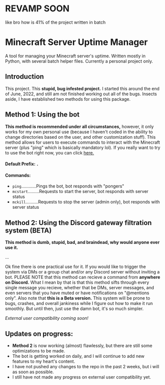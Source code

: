 # REVAMP SOON
like bro how is 41% of the project written in batch

# Minecraft Server Uptime Manager
A tool for managing your Minecraft server's uptime. Written mostly in Python, with several batch helper files. Currently a personal project only.

## Introduction
This project. This **stupid, bug infested project.**
I started this around the end of June, 2022, and still am not finished working out all of the bugs. Insects aside, I have established two methods for using this package.

## Method 1: Using the bot
**This method is recommended under all circumstances,** however, it only works for my own personal use (because I haven't coded in the ability to change directories based on the user, and other customization stuff). This method allows for users to execute  commands to interact with the Minecraft server (plus "ping" which is basically mandatory lol). If you really want to try to use the bot right now, you can click [here.](https://discord.com/oauth2/authorize?client_id=1003532411356844142)

#### Default Prefix: **`.`**

#### Commands:
- `ping`............Pings the bot, bot responds with "pongers"
- `mcstart`.........Requests to start the server, bot responds with server status
- `mckill`..........Requests to stop the server (admin only), bot responds with server status

## Method 2: Using the Discord gateway filtration system **(BETA)**
**This method is dumb, stupid, bad, and braindead, why would anyone ever use it.**

...

Ok fine there is one practical use for it. If you would like to trigger the system via DMs or a group chat and/or any Discord server without inviting a bot. PLEASE NOTE that this method can recieve a command from **anywhere on Discord.** What I mean by that is that this method sifts through every single message you recieve, whether that be DMs, server messages, and even servers that you have muted or have notifications on "@mentions only". Also note that **this is a Beta version.** This system will be prone to bugs, crashes, and overall jankiness while I figure out how to make it run smoothly. But until then, just use the damn bot, it's so much simpler.

*External user compatibility coming soon!*

## Updates on progress:
- **Method 2** is now working (almost) flawlessly, but there are still some optimizations to be made.
- The bot is getting worked on daily, and I will continue to add new features to my heart's content.
- I have not pushed any changes to the repo in the past 2 weeks, but i will as soon as possible.
- I still have not made any progress on external user compatibility yet.
